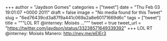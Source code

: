 
+++
author = "Jaydson Gomes"
categories = ["tweet"]
date = "Thu Feb 03 19:01:07 +0000 2011"
draft = false
image = "No media found for this Tweet"
slug = "6ed76439cd3a87f9a441c069a2a8e60171669d6c"
tags = ["tweet"]
title = """LOL RT @interney: Moisés ..."""
tweet = true
tweet_url = "https://twitter.com/jaydson/status/33238571649339392"
+++
LOL RT @interney: Moisés Manero: http://ney.me/eEIEr3
